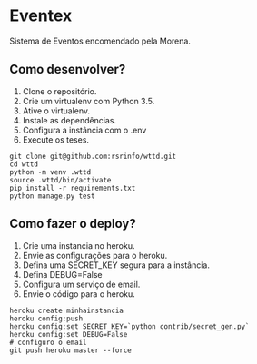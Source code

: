 # Eventex

Sistema de Eventos encomendado pela Morena.

## Como desenvolver?

1. Clone o repositório.
2. Crie um virtualenv com Python 3.5.
3. Ative o virtualenv.
4. Instale as dependências.
5. Configura a instância com o .env
6. Execute os teses.

```console
git clone git@github.com:rsrinfo/wttd.git
cd wttd
python -m venv .wttd
source .wttd/bin/activate
pip install -r requirements.txt
python manage.py test
```

## Como fazer o deploy?

1. Crie uma instancia no heroku.
2. Envie as configurações para o heroku.
3. Defina uma SECRET_KEY segura para a instância.
4. Defina DEBUG=False
5. Configura um serviço de email.
6. Envie o código para o heroku.

```console
heroku create minhainstancia
heroku config:push
heroku config:set SECRET_KEY=`python contrib/secret_gen.py`
heroku config:set DEBUG=False
# configuro o email
git push heroku master --force
```